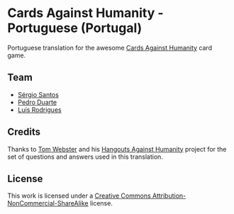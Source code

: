 # Cards Against Humanity - Portuguese (Portugal)

Portuguese translation for the awesome [Cards Against Humanity](https://www.cardsagainsthumanity.com/) card game.

## Team
* [Sérgio Santos](https://github.com/s3rgiosan)
* [Pedro Duarte](http://github.com/xipasduarte)
* [Luís Rodrigues](https://goblindegook.com)

## Credits
Thanks to [Tom Webster](http://samurailink3.com) and his [Hangouts Against Humanity](https://github.com/samurailink3/hangouts-against-humanity) project for the set of questions and answers used in this translation.

## License
This work is licensed under a [Creative Commons Attribution-NonCommercial-ShareAlike](LICENSE.md) license.
